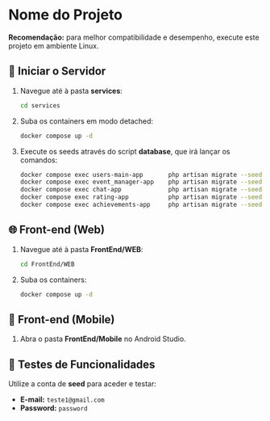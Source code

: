 # Nome do Projeto

**Recomendação:** para melhor compatibilidade e desempenho, execute este projeto em ambiente Linux.

## 🚀 Iniciar o Servidor

1. Navegue até à pasta **services**:
   ```bash
   cd services
   ```
2. Suba os containers em modo detached:
   ```bash
   docker compose up -d
   ```
3. Execute os seeds através do script **database**, que irá lançar os comandos:
   ```bash
   docker compose exec users-main-app       php artisan migrate --seed
   docker compose exec event_manager-app    php artisan migrate --seed
   docker compose exec chat-app             php artisan migrate --seed
   docker compose exec rating-app           php artisan migrate --seed
   docker compose exec achievements-app     php artisan migrate --seed
   ```

## 🌐 Front-end (Web)

1. Navegue até à pasta **FrontEnd/WEB**:
   ```bash
   cd FrontEnd/WEB
   ```
2. Suba os containers:
   ```bash
   docker compose up -d
   ```

## 📱 Front-end (Mobile)

1. Abra o pasta **FrontEnd/Mobile** no Android Studio.

## 🧪 Testes de Funcionalidades

Utilize a conta de **seed** para aceder e testar:
- **E-mail:** `teste1@gmail.com`
- **Password:** `password`
